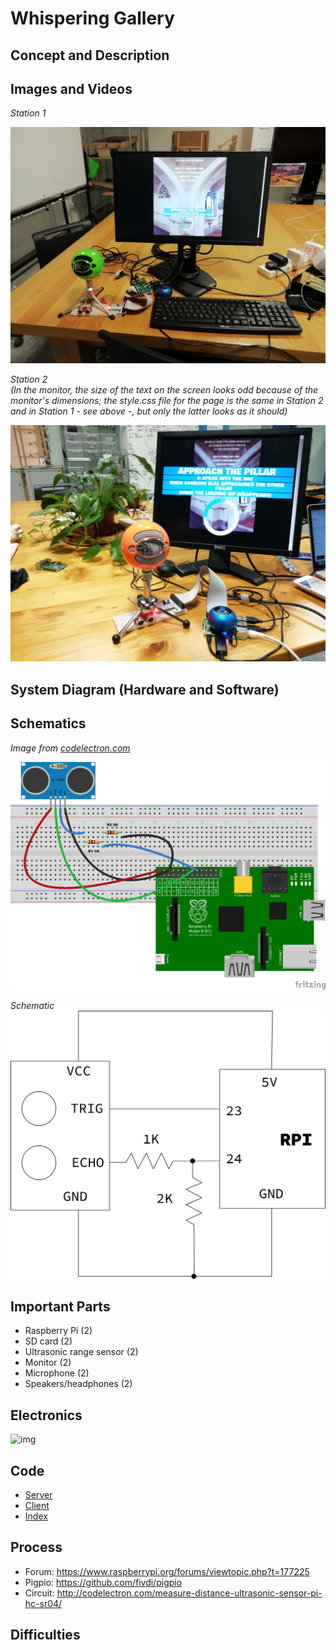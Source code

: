 # Whispering Gallery  
  
## Concept and Description  
  
## Images and Videos
  
*Station 1*  
  
![img](https://github.com/marialauramirabelli/Network-Everything/blob/master/Final-Project/station1.jpg)
  
*Station 2*  
*(In the monitor, the size of the text on the screen looks odd because of the monitor's dimensions; the style.css file for the page is the same in Station 2 and in Station 1 - see above -, but only the latter looks as it should)*
  
![img](https://github.com/marialauramirabelli/Network-Everything/blob/master/Final-Project/station2.jpg)
  
## System Diagram (Hardware and Software)
  
## Schematics
    
*Image from [codelectron.com](http://codelectron.com/measure-distance-ultrasonic-sensor-pi-hc-sr04/)*  
  
![img](https://github.com/marialauramirabelli/Network-Everything/blob/master/Final-Project/schematic.png)  
  
*Schematic* 
![img](https://github.com/marialauramirabelli/Network-Everything/blob/master/Final-Project/schematic1.png)  
  
## Important Parts  
  
* Raspberry Pi (2)
* SD card (2)
* Ultrasonic range sensor (2)
* Monitor (2)
* Microphone (2)
* Speakers/headphones (2)
  
## Electronics
  
![img](https://github.com/marialauramirabelli/Network-Everything/blob/master/Final-Project/electronics.jpg)
  
## Code
  
* [Server](https://github.com/marialauramirabelli/Network-Everything/blob/master/Final-Project/final/server.js)
* [Client](https://github.com/marialauramirabelli/Network-Everything/blob/master/Final-Project/final/public/client.js)
* [Index](https://github.com/marialauramirabelli/Network-Everything/blob/master/Final-Project/final/public/index.html)
  
## Process

  
* Forum: https://www.raspberrypi.org/forums/viewtopic.php?t=177225  
* Pigpio: https://github.com/fivdi/pigpio  
* Circuit: http://codelectron.com/measure-distance-ultrasonic-sensor-pi-hc-sr04/ 
  
## Difficulties
